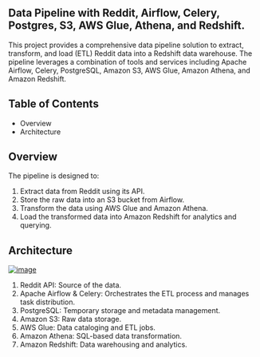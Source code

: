 ## Data Pipeline with Reddit, Airflow, Celery, Postgres, S3, AWS Glue, Athena, and Redshift.

This project provides a comprehensive data pipeline solution to extract, transform, and load (ETL) Reddit data into a Redshift data warehouse. The pipeline leverages a combination of tools and services including Apache Airflow, Celery, PostgreSQL, Amazon S3, AWS Glue, Amazon Athena, and Amazon Redshift.

## Table of Contents
- Overview
- Architecture

## Overview
The pipeline is designed to:

1. Extract data from Reddit using its API.
2. Store the raw data into an S3 bucket from Airflow.
3. Transform the data using AWS Glue and Amazon Athena.
4. Load the transformed data into Amazon Redshift for analytics and querying.

## Architecture
[![image](https://github.com/user-attachments/assets/7905be6f-991f-4760-9e9f-44c71e8489e0)](https://github.com/airscholar/RedditDataEngineering/raw/main/assets%2FRedditDataEngineering.png)

1. Reddit API: Source of the data.
2. Apache Airflow & Celery: Orchestrates the ETL process and manages task distribution.
3. PostgreSQL: Temporary storage and metadata management.
4. Amazon S3: Raw data storage.
5. AWS Glue: Data cataloging and ETL jobs.
6. Amazon Athena: SQL-based data transformation.
7. Amazon Redshift: Data warehousing and analytics.
